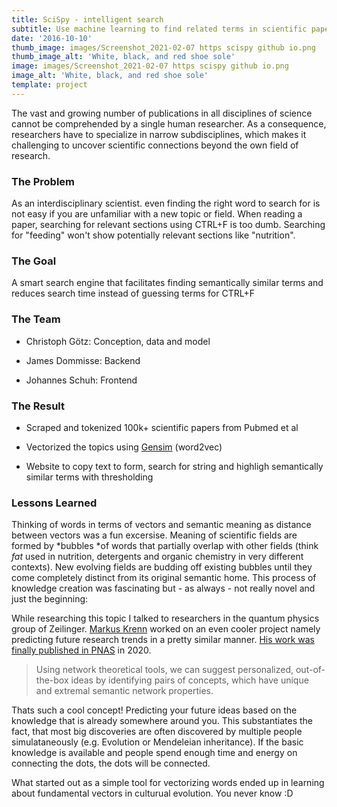 ```yaml
---
title: SciSpy - intelligent search
subtitle: Use machine learning to find related terms in scientific papers
date: '2016-10-10'
thumb_image: images/Screenshot_2021-02-07 https scispy github io.png
thumb_image_alt: 'White, black, and red shoe sole'
image: images/Screenshot_2021-02-07 https scispy github io.png
image_alt: 'White, black, and red shoe sole'
template: project
---
```

The vast and growing number of publications in all disciplines of science cannot be comprehended by a single human researcher. As a
consequence, researchers have to specialize in narrow subdisciplines, which makes it challenging to uncover scientific connections beyond the
own field of research.

### The Problem

As an interdisciplinary scientist. even finding the right word to search for is not easy if you are unfamiliar with a new topic or field. When reading a paper, searching for relevant sections using CTRL+F is too dumb. Searching for "feeding" won't show potentially relevant sections like "nutrition".

### The Goal

A smart search engine that facilitates finding semantically similar terms and reduces search time instead of guessing terms for CTRL+F

### The Team

*   Christoph Götz: Conception, data and model

*   James Dommisse: Backend

*   Johannes Schuh: Frontend

### The Result

*   Scraped and tokenized 100k+ scientific papers from Pubmed et al

*   Vectorized the topics using [Gensim](https://radimrehurek.com/gensim/) (word2vec)

*   Website to copy text to form, search for string and highligh semantically similar terms with thresholding

### Lessons Learned

Thinking of words in terms of vectors and semantic meaning as distance between vectors was a fun excersise. Meaning of scientific fields are formed by \*bubbles \*of words  that partially overlap with other fields (think *fat* used in nutrition, detergents and organic chemistry in very different contexts). New evolving fields are budding off existing bubbles until they come completely distinct from its original semantic home. This process of knowledge creation was fascinating but - as always - not really novel and just the beginning:

While researching this topic I talked to researchers in the quantum physics group of Zeilinger. [Markus Krenn](https://scholar.google.at/citations?user=jzG7GC8AAAAJ\&hl=en) worked on an even cooler project namely predicting future research trends in a pretty similar manner. [His work was finally published in PNAS](https://www.pnas.org/content/117/4/1910.short) in 2020.

> Using network theoretical tools, we can suggest personalized, out-of-the-box ideas by identifying pairs of concepts, which have unique and extremal semantic network properties.

Thats such a cool concept! Predicting your future ideas based on the knowledge that is already somewhere around you. This substantiates the fact, that most big discoveries are often discovered by multiple people simulataneously (e.g. Evolution or Mendeleian inheritance). If the basic knowledge is available and people spend enough time and energy on connecting the dots, the dots will be connected.

What started out as a simple tool for vectorizing words ended up in learning about fundamental vectors in culturual evolution. You never know :D
